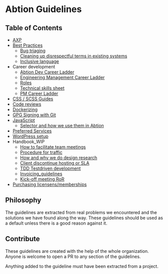 # Abtion Guidelines
## Table of Contents
- [AXP](./axp/)
- [Best Practices](./best-practices/)
  - [Bug triaging](./best-practices/bug-triaging.md)
  - [Cleaning up disrespectful terms in existing systems](./best-practices/terms.md)
  - [Inclusive language](./best-practices/inclusive-language.md)
- Career development
  - [Abtion Dev Career Ladder](./career/ladder.md)
  - [Engineering Management Career Ladder](./career/em-ladder.md)
  - [Roles](./career/roles.md)
  - [Technical skills sheet](./career/technical-skills-sheet.md)
  - [PM Career Ladder](./PM_career_ladder.md) 
- [CSS / SCSS Guides](./CSS%20/%20SCSS/)
- [Code reviews](./code-reviews/)
- [Dockerizing](./docker/)
- [GPG Signing with Git](./gpg-signing/)
- [JavaScript](./javascript/)
  - [Selector and how we use them in Abtion](./javascript/selectors.md)
- [Preferred Services](./services/)
- [WordPress setup](./wordpress/)
- Handbook_WIP
  - [How to facilitate team meetings](./how_to_facilitate_team_meetings.md)
  - [Procedure for traffic](./procedure_for_traffic.md)
  - [How and why we do design research](./how_and_why_we_do_design_research.md)
  - [Client discontinue hosting or SLA](./client_discontinue_hosting_or_SLA.md)
  - [TDD Testdriven development](./tdd_testdriven_development.md)
  - [Invoicing_guidelines](./invoicing_guidelines.md)
  - [Kick-off meeting RoR](./kick_off_meeting_RubyOnRails.md)
- [Purchasing licensens/memberships](./purchasing_licenses_and_memberships.md)
  

## Philosophy

The guidelines are extracted from real problems we encountered and the solutions we have found along the way. These guidelines should be used as a default unless there is a good reason against it.

## Contribute

These guidelines are created with the help of the whole organization. Anyone is welcome to open a PR to any section of the guidelines.

Anything added to the guideline must have been extracted from a project.
